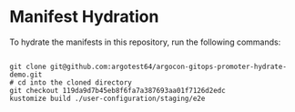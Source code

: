 
# Manifest Hydration

To hydrate the manifests in this repository, run the following commands:

```shell

git clone git@github.com:argotest64/argocon-gitops-promoter-hydrate-demo.git
# cd into the cloned directory
git checkout 119da9d7b45eb8f6fa7a387693aa01f7126d2edc
kustomize build ./user-configuration/staging/e2e
```